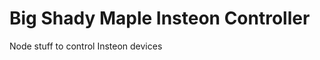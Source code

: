 Big Shady Maple Insteon Controller
==================================

Node stuff to control Insteon devices

